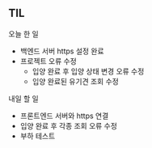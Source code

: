 ## TIL
오늘 한 일
- 백엔드 서버 https 설정 완료
- 프로젝트 오류 수정
  - 입양 완료 후 입양 상태 변경 오류 수정
  - 입양 완료된 유기견 조회 수정

내일 할 일
- 프론트엔드 서버와 https 연결
- 입양 완료 후 각종 조회 오류 수정
- 부하 테스트
